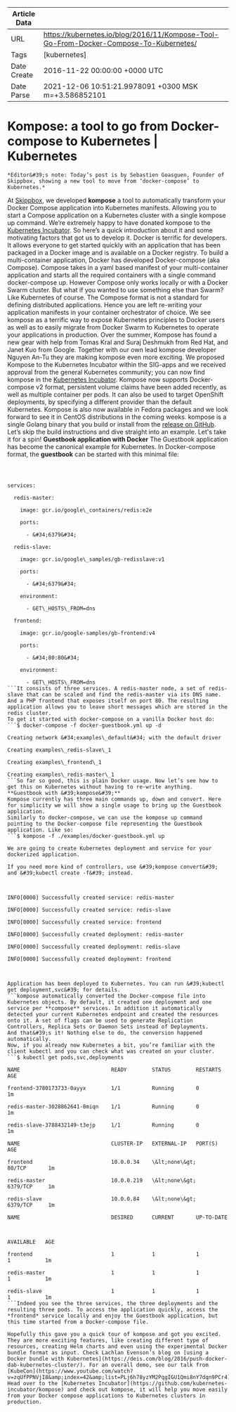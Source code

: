 |             Article Data             ||
| ----------------- | ----------------- |
| URL               | https://kubernetes.io/blog/2016/11/Kompose-Tool-Go-From-Docker-Compose-To-Kubernetes/        |
| Tags              | [kubernetes]       |
| Date Create       | 2016-11-22 00:00:00 &#43;0000 UTC |
| Date Parse        | 2021-12-06 10:51:21.9978091 &#43;0300 MSK m=&#43;3.586852101  |

#  Kompose: a tool to go from Docker-compose to Kubernetes  | Kubernetes

	
	
	
	
	*Editor&#39;s note: Today’s post is by Sebastien Goasguen, Founder of Skippbox, showing a new tool to move from ‘docker-compose’ to Kubernetes.*
At [Skippbox](http://www.skippbox.com/), we developed **kompose** a tool to automatically transform your Docker Compose application into Kubernetes manifests. Allowing you to start a Compose application on a Kubernetes cluster with a single kompose up command. We’re extremely happy to have donated kompose to the [Kubernetes Incubator](https://github.com/kubernetes-incubator). So here’s a quick introduction about it and some motivating factors that got us to develop it.
Docker is terrific for developers. It allows everyone to get started quickly with an application that has been packaged in a Docker image and is available on a Docker registry. To build a multi-container application, Docker has developed Docker-compose (aka Compose). Compose takes in a yaml based manifest of your multi-container application and starts all the required containers with a single command docker-compose up. However Compose only works locally or with a Docker Swarm cluster.
But what if you wanted to use something else than Swarm? Like Kubernetes of course.
The Compose format is not a standard for defining distributed applications. Hence you are left re-writing your application manifests in your container orchestrator of choice.
We see kompose as a terrific way to expose Kubernetes principles to Docker users as well as to easily migrate from Docker Swarm to Kubernetes to operate your applications in production.
Over the summer, Kompose has found a new gear with help from Tomas Kral and Suraj Deshmukh from Red Hat, and Janet Kuo from Google. Together with our own lead kompose developer Nguyen An-Tu they are making kompose even more exciting. We proposed Kompose to the Kubernetes Incubator within the SIG-apps and we received approval from the general Kubernetes community; you can now find kompose in the [Kubernetes Incubator](https://github.com/kubernetes-incubator/kompose).
Kompose now supports Docker-compose v2 format, persistent volume claims have been added recently, as well as multiple container per pods. It can also be used to target OpenShift deployments, by specifying a different provider than the default Kubernetes. Kompose is also now available in Fedora packages and we look forward to see it in CentOS distributions in the coming weeks.
kompose is a single Golang binary that you build or install from the [release on GitHub](https://github.com/kubernetes-incubator/kompose). Let’s skip the build instructions and dive straight into an example.
Let&#39;s take it for a spin!
**Guestbook application with Docker**
The Guestbook application has become the canonical example for Kubernetes. In Docker-compose format, the **guestbook** can be started with this minimal file:
```version: &#34;2&#34;



services:

  redis-master:

    image: gcr.io/google\_containers/redis:e2e

    ports:

      - &#34;6379&#34;

  redis-slave:

    image: gcr.io/google\_samples/gb-redisslave:v1

    ports:

      - &#34;6379&#34;

    environment:

      - GET\_HOSTS\_FROM=dns

  frontend:

    image: gcr.io/google-samples/gb-frontend:v4

    ports:

      - &#34;80:80&#34;

    environment:

      - GET\_HOSTS\_FROM=dns
```It consists of three services. A redis-master node, a set of redis-slave that can be scaled and find the redis-master via its DNS name. And a PHP frontend that exposes itself on port 80. The resulting application allows you to leave short messages which are stored in the redis cluster.
To get it started with docker-compose on a vanilla Docker host do:
```$ docker-compose -f docker-guestbook.yml up -d

Creating network &#34;examples\_default&#34; with the default driver

Creating examples\_redis-slave\_1

Creating examples\_frontend\_1

Creating examples\_redis-master\_1
```So far so good, this is plain Docker usage. Now let’s see how to get this on Kubernetes without having to re-write anything.
**Guestbook with &#39;kompose&#39;**
Kompose currently has three main commands up, down and convert. Here for simplicity we will show a single usage to bring up the Guestbook application.
Similarly to docker-compose, we can use the kompose up command pointing to the Docker-compose file representing the Guestbook application. Like so:
```$ kompose -f ./examples/docker-guestbook.yml up

We are going to create Kubernetes deployment and service for your dockerized application.

If you need more kind of controllers, use &#39;kompose convert&#39; and &#39;kubectl create -f&#39; instead.



INFO[0000] Successfully created service: redis-master

INFO[0000] Successfully created service: redis-slave

INFO[0000] Successfully created service: frontend

INFO[0000] Successfully created deployment: redis-master

INFO[0000] Successfully created deployment: redis-slave

INFO[0000] Successfully created deployment: frontend



Application has been deployed to Kubernetes. You can run &#39;kubectl get deployment,svc&#39; for details.
```kompose automatically converted the Docker-compose file into Kubernetes objects. By default, it created one deployment and one service per **compose** services. In addition it automatically detected your current Kubernetes endpoint and created the resources onto it. A set of flags can be used to generate Replication Controllers, Replica Sets or Daemon Sets instead of Deployments.
And that&#39;s it! Nothing else to do, the conversion happened automatically.
Now, if you already now Kubernetes a bit, you’re familiar with the client kubectl and you can check what was created on your cluster.
```$ kubectl get pods,svc,deployments

NAME                             READY        STATUS        RESTARTS     AGE

frontend-3780173733-0ayyx        1/1          Running       0            1m

redis-master-3028862641-8miqn    1/1          Running       0            1m

redis-slave-3788432149-t3ejp     1/1          Running       0            1m

NAME                             CLUSTER-IP   EXTERNAL-IP   PORT(S)      AGE

frontend                         10.0.0.34    \&lt;none\&gt;        80/TCP       1m

redis-master                     10.0.0.219   \&lt;none\&gt;        6379/TCP     1m

redis-slave                      10.0.0.84    \&lt;none\&gt;        6379/TCP     1m

NAME                             DESIRED      CURRENT       UP-TO-DATE



AVAILABLE   AGE

frontend                         1            1             1            1           1m

redis-master                     1            1             1            1           1m

redis-slave                      1            1             1            1           1m
```Indeed you see the three services, the three deployments and the resulting three pods. To access the application quickly, access the *frontend* service locally and enjoy the Guestbook application, but this time started from a Docker-compose file.

Hopefully this gave you a quick tour of kompose and got you excited. They are more exciting features, like creating different type of resources, creating Helm charts and even using the experimental Docker bundle format as input. Check Lachlan Evenson’s blog on [using a Docker bundle with Kubernetes](https://deis.com/blog/2016/push-docker-dab-kubernetes-cluster/). For an overall demo, see our talk from [KubeCon](https://www.youtube.com/watch?v=zqUfPPNVjI8&amp;index=42&amp;list=PLj6h78yzYM2PqgIGU1Qmi8nY7dqn9PCr4)
Head over to the [Kubernetes Incubator](https://github.com/kubernetes-incubator/kompose) and check out kompose, it will help you move easily from your Docker compose applications to Kubernetes clusters in production.


	

	



